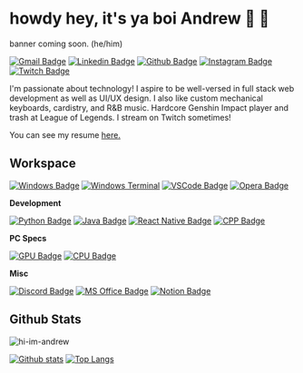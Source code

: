 <!--
**hi-im-andrew/hi-im-andrew** is a ✨ _special_ ✨ repository because its `README.md` (this file) appears on your GitHub profile.

Here are some ideas to get you started:

- 🔭 I’m currently working on ...
- 🌱 I’m currently learning ...
- 👯 I’m looking to collaborate on ...
- 🤔 I’m looking for help with ...
- 💬 Ask me about ...
- 📫 How to reach me: ...
- 😄 Pronouns: ...
- ⚡ Fun fact: ...
-->

# howdy hey, it's ya boi Andrew 🥶 🍦
banner coming soon. (he/him)

[![Gmail Badge](https://img.shields.io/badge/Gmail-D14836?style=for-the-badge&logo=gmail&logoColor=white)](mailto:andrew.mh.le@gmail.com) 
[![Linkedin Badge](https://img.shields.io/badge/LinkedIn-0077B5?style=for-the-badge&logo=linkedin&logoColor=white)](https://www.linkedin.com/in/hi-im-andrew)
[![Github Badge](https://img.shields.io/badge/GitHub-100000?style=for-the-badge&logo=github&logoColor=white)](https://www.github.com/hi-im-andrew)
[![Instagram Badge](https://img.shields.io/badge/Instagram-E4405F?style=for-the-badge&logo=instagram&logoColor=white)](https://www.instagram.com/iamnotandru)
[![Twitch Badge](https://img.shields.io/badge/Twitch-9146FF?style=for-the-badge&logo=twitch&logoColor=white)](https://twitch.tv/mikogoat)

<p align='left'>I'm passionate about technology! I aspire to be well-versed in full stack web development as well as UI/UX design. I also like custom mechanical keyboards, cardistry, and R&B music. Hardcore Genshin Impact player and trash at League of Legends. I stream on Twitch sometimes!</p><p align='left'> You can see my resume <a href='https://bruh.ninja/resume.pdf' target=_blank><u>here</u>.</a></p>

## Workspace

[![Windows Badge](https://img.shields.io/badge/Windows-0078D6?style=for-the-badge&logo=windows&logoColor=white)](#)
[![Windows Terminal](https://img.shields.io/badge/windows%20terminal-4D4D4D?style=for-the-badge&logo=windows%20terminal&logoColor=white)](#)
[![VSCode Badge](https://img.shields.io/badge/Visual_Studio_Code-0078D4?style=for-the-badge&logo=visual%20studio%20code&logoColor=white)](#)
[![Opera Badge](https://img.shields.io/badge/Opera%20GX-FF1B2D?style=for-the-badge&logo=Opera&logoColor=white)](#)

**Development**

[![Python Badge](https://img.shields.io/badge/Python-FFD43B?style=for-the-badge&logo=python&logoColor=darkgreen)](#)
[![Java Badge](https://img.shields.io/badge/Java-ED8B00?style=for-the-badge&logo=java&logoColor=white)](#)
[![React Native Badge](https://img.shields.io/badge/React_Native-20232A?style=for-the-badge&logo=react&logoColor=61DAFB)](#)
[![CPP Badge](https://img.shields.io/badge/C%2B%2B-00599C?style=for-the-badge&logo=c%2B%2B&logoColor=white)](#)

**PC Specs**

[![GPU Badge](https://img.shields.io/badge/NVIDIA-RTX3070-76B900?style=for-the-badge&logo=nvidia&logoColor=white)](#)
[![CPU Badge](https://img.shields.io/badge/Intel%20Core_i7_10th-0071C5?style=for-the-badge&logo=intel&logoColor=white)](#)

**Misc**

[![Discord Badge](https://img.shields.io/badge/Discord_Nitro-7289DA?style=for-the-badge&logo=discord&logoColor=white)](https://discord.gg/GPBNe7tYhV)
[![MS Office Badge](https://img.shields.io/badge/Microsoft_Office-D83B01?style=for-the-badge&logo=microsoft-office&logoColor=white)](#)
[![Notion Badge](https://img.shields.io/badge/Notion-000000?style=for-the-badge&logo=notion&logoColor=white)](#)


## Github Stats
<p align=left> <img src=https://komarev.com/ghpvc/?username=hi-im-andrew alt=hi-im-andrew /> </p>

[![Github stats](https://github-readme-stats.vercel.app/api?username=hi-im-andrew&show_icons=true&include_all_commits=true)](https://github.com/hi-im-andrew/github-readme-stats)
[![Top Langs](https://github-readme-stats.vercel.app/api/top-langs/?username=hi-im-andrew&layout=compact)](https://github.com/hi-im-andrew/github-readme-stats)
